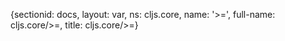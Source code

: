 {sectionid: docs, layout: var, ns: cljs.core, name: '>=', full-name: cljs.core/>=,
  title: cljs.core/>=}
